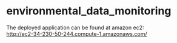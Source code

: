 # environmental_data_monitoring

The deployed application can be found at amazon ec2: <br /> 
http://ec2-34-230-50-244.compute-1.amazonaws.com/
